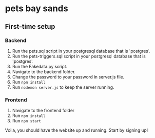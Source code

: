 # pets bay sands
## First-time setup

### Backend
1. Run the pets.sql script in your postgresql database that is 'postgres'. 
1. Run the pets-triggers.sql script in your postgresql database that is 'postgres'. 
1. Run the Fakedata.py script.
1. Navigate to the backend folder.
1. Change the password to your password in server.js file.
1. Run `npm install`
1. Run `nodemon server.js` to keep the server running. 

### Frontend
1. Navigate to the frontend folder
2. Run `npm install`
3. Run `npm start` 

Voila, you should have the website up and running. Start by signing up!

